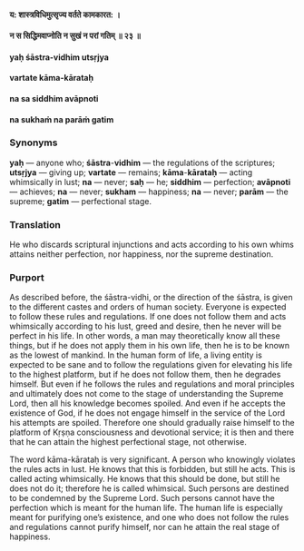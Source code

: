 #### य: शास्त्रविधिमुत्सृज्य वर्तते कामकारत: ।
#### न स सिद्धिमवाप्नोति न सुखं न परां गतिम् ॥ २३ ॥

#### yaḥ śāstra-vidhim utsṛjya
#### vartate kāma-kārataḥ
#### na sa siddhim avāpnoti
#### na sukhaṁ na parāṁ gatim

### Synonyms

**yaḥ** — anyone who; **śāstra**-**vidhim** — the regulations of the scriptures; **utsṛjya** — giving up; **vartate** — remains; **kāma**-**kārataḥ** — acting whimsically in lust; **na** — never; **saḥ** — he; **siddhim** — perfection; **avāpnoti** — achieves; **na** — never; **sukham** — happiness; **na** — never; **parām** — the supreme; **gatim** — perfectional stage.

### Translation

He who discards scriptural injunctions and acts according to his own whims attains neither perfection, nor happiness, nor the supreme destination.

### Purport

As described before, the śāstra-vidhi, or the direction of the śāstra, is given to the different castes and orders of human society. Everyone is expected to follow these rules and regulations. If one does not follow them and acts whimsically according to his lust, greed and desire, then he never will be perfect in his life. In other words, a man may theoretically know all these things, but if he does not apply them in his own life, then he is to be known as the lowest of mankind. In the human form of life, a living entity is expected to be sane and to follow the regulations given for elevating his life to the highest platform, but if he does not follow them, then he degrades himself. But even if he follows the rules and regulations and moral principles and ultimately does not come to the stage of understanding the Supreme Lord, then all his knowledge becomes spoiled. And even if he accepts the existence of God, if he does not engage himself in the service of the Lord his attempts are spoiled. Therefore one should gradually raise himself to the platform of Kṛṣṇa consciousness and devotional service; it is then and there that he can attain the highest perfectional stage, not otherwise.

The word kāma-kārataḥ is very significant. A person who knowingly violates the rules acts in lust. He knows that this is forbidden, but still he acts. This is called acting whimsically. He knows that this should be done, but still he does not do it; therefore he is called whimsical. Such persons are destined to be condemned by the Supreme Lord. Such persons cannot have the perfection which is meant for the human life. The human life is especially meant for purifying one’s existence, and one who does not follow the rules and regulations cannot purify himself, nor can he attain the real stage of happiness.
